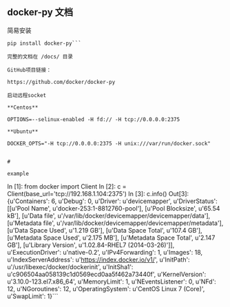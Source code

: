 ## docker-py 文档

简易安装
```
pip install docker-py```

完整的文档在 /docs/ 目录

GitHub项目链接：

https://github.com/docker/docker-py

启动远程socket

**Centos**

OPTIONS=--selinux-enabled -H fd:// -H tcp://0.0.0.0:2375

**Ubuntu**

DOCKER_OPTS="-H tcp://0.0.0.0:2375 -H unix:///var/run/docker.sock"


#

example

```
In [1]: from docker import Client
In [2]: c = Client(base_url='tcp://192.168.1.104:2375')
In [3]: c.info()
Out[3]: 
{u'Containers': 6,
 u'Debug': 0,
 u'Driver': u'devicemapper',
 u'DriverStatus': [[u'Pool Name', u'docker-253:1-8812760-pool'],
  [u'Pool Blocksize', u'65.54 kB'],
  [u'Data file', u'/var/lib/docker/devicemapper/devicemapper/data'],
  [u'Metadata file', u'/var/lib/docker/devicemapper/devicemapper/metadata'],
  [u'Data Space Used', u'1.219 GB'],
  [u'Data Space Total', u'107.4 GB'],
  [u'Metadata Space Used', u'2.175 MB'],
  [u'Metadata Space Total', u'2.147 GB'],
  [u'Library Version', u'1.02.84-RHEL7 (2014-03-26)']],
 u'ExecutionDriver': u'native-0.2',
 u'IPv4Forwarding': 1,
 u'Images': 18,
 u'IndexServerAddress': u'https://index.docker.io/v1/',
 u'InitPath': u'/usr/libexec/docker/dockerinit',
 u'InitSha1': u'c906504aa058139c1d0569ecd0aa5f462a73440f',
 u'KernelVersion': u'3.10.0-123.el7.x86_64',
 u'MemoryLimit': 1,
 u'NEventsListener': 0,
 u'NFd': 12,
 u'NGoroutines': 12,
 u'OperatingSystem': u'CentOS Linux 7 (Core)',
 u'SwapLimit': 1}```
